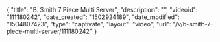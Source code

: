 {
    "title": "B. Smith 7 Piece Multi Server",
    "description": "",
    "videoid": "111180242",
    "date_created": "1502924189",
    "date_modified": "1504807423",
    "type": "captivate",
    "layout": "video",
    "url": "\/v\/b-smith-7-piece-multi-server\/111180242"
}